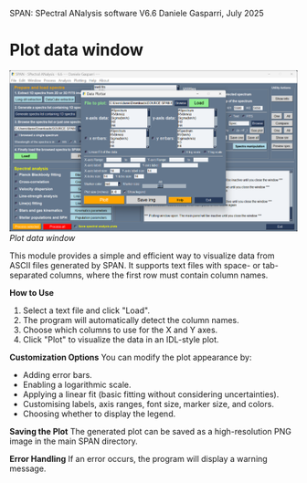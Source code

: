 SPAN: SPectral ANalysis software V6.6
Daniele Gasparri, July 2025

# Plot data window #

![Plot data](img/2d_plotting.png)
*Plot data window*


This module provides a simple and efficient way to visualize data from ASCII files generated by SPAN. It supports text files with space- or tab-separated columns, where the first row must contain column names.


**How to Use**
1) Select a text file and click "Load".
2) The program will automatically detect the column names.
3) Choose which columns to use for the X and Y axes.
4) Click "Plot" to visualize the data in an IDL-style plot.


**Customization Options**
You can modify the plot appearance by:
- Adding error bars.
- Enabling a logarithmic scale.
- Applying a linear fit (basic fitting without considering uncertainties).
- Customising labels, axis ranges, font size, marker size, and colors.
- Choosing whether to display the legend.


**Saving the Plot**
The generated plot can be saved as a high-resolution PNG image in the main SPAN directory.


**Error Handling**
If an error occurs, the program will display a warning message.

